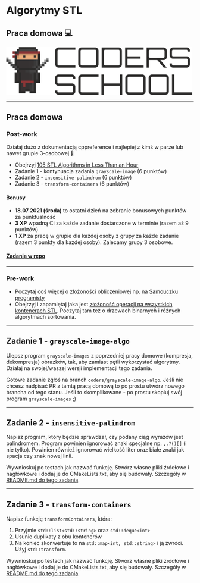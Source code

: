 <!-- .slide: data-background="#111111" -->

# Algorytmy STL

## Praca domowa 💻

<a href="https://coders.school">
    <img width="500px" src="../img/coders_school_logo.png" alt="Coders School" class="plain">
</a>

___
<!-- .slide: style="font-size: 0.85em" -->

## Praca domowa

### Post-work

Działaj dużo z dokumentacją cppreference i najlepiej z kimś w parze lub nawet grupie 3-osobowej 🙂

* Obejrzyj [105 STL Algorithms in Less Than an Hour](https://www.youtube.com/watch?v=bFSnXNIsK4A)
* Zadanie 1 -  kontynuacja zadania `grayscale-image` (6 punktów)
* Zadanie 2 - `insensitive-palindrom` (6 punktów)
* Zadanie 3 - `transform-containers` (6 punktów)

#### Bonusy

* **18.07.2021 (środa)** to ostatni dzień na zebranie bonusowych punktów za punktualność
* **3 XP** wpadną Ci za każde zadanie dostarczone w terminie (razem aż 9 punktów)
* **1 XP** za pracę w grupie dla każdej osoby z grupy za każde zadanie (razem 3 punkty dla każdej osoby). Zalecamy grupy 3 osobowe.

#### [Zadania w repo](https://github.com/coders-school/stl/blob/master/04-algorithms/16-homework.md)

___

### Pre-work

* Poczytaj coś więcej o złożoności obliczeniowej np. na [Samouczku programisty](https://www.samouczekprogramisty.pl/podstawy-zlozonosci-obliczeniowej/)
* Obejrzyj i zapamiętaj jaka jest [złożoność operacji na wszystkich kontenerach STL](https://github.com/gibsjose/cpp-cheat-sheet/blob/master/Data%20Structures%20and%20Algorithms.md). Poczytaj tam też o drzewach binarnych i różnych algorytmach sortowania.

___

## Zadanie 1 - `grayscale-image-algo`

Ulepsz program `grayscale-images` z poprzedniej pracy domowe (kompresja, dekompresja) obrazków, tak, aby zamiast pętli wykorzystać algorytmy. Działaj na swojej/waszej wersji implementacji tego zadania.

Gotowe zadanie zgłoś na branch `coders/grayscale-image-algo`. Jeśli nie chcesz nadpisać PR z tamtą pracą domową to po prostu utwórz nowego brancha od tego stanu. Jeśli to skomplikowane - po prostu skopiuj swój program `grayscale-images` ;)

___

## Zadanie 2 - `insensitive-palindrom`

Napisz program, który będzie sprawdzał, czy podany ciąg wyrazów jest palindromem. Program powinien ignorować znaki specjalne np. `,.?()[]` (i nie tylko). Powinien również ignorować wielkość liter oraz białe znaki jak spacja czy znak nowej linii.

Wywnioskuj po testach jak nazwać funkcję. Stwórz własne pliki źródłowe i nagłówkowe i dodaj je do CMakeLists.txt, aby się budowały. Szczegóły w [README.md do tego zadania](https://github.com/coders-school/stl/tree/insensitive-palindrom/homework/insensitive-palindrom).

___

## Zadanie 3 - `transform-containers`

Napisz funkcję `transformContainers`, która:

1. Przyjmie `std::list<std::string>` oraz `std::deque<int>`
2. Usunie duplikaty z obu kontenerów
3. Na koniec skonwertuje to na `std::map<int, std::string>` i ją zwróci. Użyj `std::transform`.

Wywnioskuj po testach jak nazwać funkcję. Stwórz własne pliki źródłowe i nagłówkowe i dodaj je do CMakeLists.txt, aby się budowały. Szczegóły w [README.md do tego zadania](https://github.com/coders-school/stl/tree/transform-containers/homework/transform-containers).
